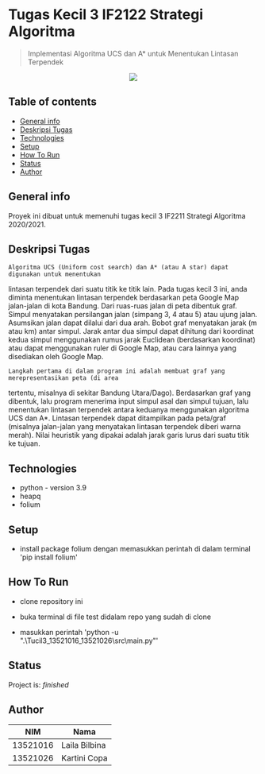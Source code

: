# Tugas Kecil 3 IF2122 Strategi Algoritma

> Implementasi Algoritma UCS dan A* untuk Menentukan Lintasan Terpendek
<p align="center">
    <img src=https://i.pcmag.com/imagery/articles/01IB0rgNa4lGMBlmLyi0VP6-6..v1611346416.png>
</p>

## Table of contents
* [General info](#general-info)
* [Deskripsi Tugas](#deskripsi-tugas)
* [Technologies](#technologies)
* [Setup](#setup)
* [How To Run](#how-to-run)
* [Status](#status)
* [Author](#author)

## General info
Proyek ini dibuat untuk memenuhi tugas kecil 3 IF2211 Strategi Algoritma 2020/2021.

## Deskripsi Tugas
    Algoritma UCS (Uniform cost search) dan A* (atau A star) dapat digunakan untuk menentukan 
lintasan terpendek dari suatu titik ke titik lain. Pada tugas kecil 3 ini, anda diminta menentukan 
lintasan terpendek berdasarkan peta Google Map jalan-jalan di kota Bandung. Dari ruas-ruas jalan
di peta dibentuk graf. Simpul menyatakan persilangan jalan (simpang 3, 4 atau 5) atau ujung jalan. 
Asumsikan jalan dapat dilalui dari dua arah. Bobot graf menyatakan jarak (m atau km) antar simpul. 
Jarak antar dua simpul dapat dihitung dari koordinat kedua simpul menggunakan rumus jarak 
Euclidean (berdasarkan koordinat) atau dapat menggunakan ruler di Google Map, atau cara 
lainnya yang disediakan oleh Google Map.

    Langkah pertama di dalam program ini adalah membuat graf yang merepresentasikan peta (di area 
tertentu, misalnya di sekitar Bandung Utara/Dago). Berdasarkan graf yang dibentuk, lalu program 
menerima input simpul asal dan simpul tujuan, lalu menentukan lintasan terpendek antara 
keduanya menggunakan algoritma UCS dan A*. Lintasan terpendek dapat ditampilkan pada 
peta/graf (misalnya jalan-jalan yang menyatakan lintasan terpendek diberi warna merah). Nilai 
heuristik yang dipakai adalah jarak garis lurus dari suatu titik ke tujuan.

## Technologies
* python - version 3.9
* heapq
* folium

## Setup
- install package folium dengan memasukkan perintah di dalam terminal 'pip install folium'

## How To Run
- clone repository ini

- buka terminal di file test didalam repo yang sudah di clone

- masukkan perintah 'python -u ".\Tucil3_13521016_13521026\src\main.py"'

## Status
Project is: _finished_

## Author
|NIM|Nama|
|----------|---------------|
| 13521016 | Laila Bilbina |
| 13521026 | Kartini Copa |
